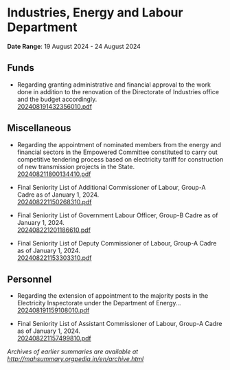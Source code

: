 # Industries, Energy and Labour Department

**Date Range**: 19 August 2024 - 24 August 2024


## Funds
- Regarding granting administrative and financial approval to the work done in addition to the renovation of the Directorate of Industries office and the budget accordingly.\
  [202408191432356010.pdf](https://gr.maharashtra.gov.in/Site/Upload/Government%20Resolutions/English/202408191432356010.pdf)

## Miscellaneous
- Regarding the appointment of nominated members from the energy and financial sectors in the Empowered Committee constituted to carry out competitive tendering process based on electricity tariff for construction of new transmission projects in the State.\
  [202408211800134410.pdf](https://gr.maharashtra.gov.in/Site/Upload/Government%20Resolutions/English/202408211800134410.pdf)

- Final Seniority List of Additional Commissioner of Labour, Group-A Cadre as of January 1, 2024.\
  [202408221150268310.pdf](https://gr.maharashtra.gov.in/Site/Upload/Government%20Resolutions/English/202408221150268310.pdf)

- Final Seniority List of Government Labour Officer, Group-B Cadre as of January 1, 2024.\
  [202408221201186610.pdf](https://gr.maharashtra.gov.in/Site/Upload/Government%20Resolutions/English/202408221201186610.pdf)

- Final Seniority List of Deputy Commissioner of Labour, Group-A Cadre as of January 1, 2024.\
  [202408221153303310.pdf](https://gr.maharashtra.gov.in/Site/Upload/Government%20Resolutions/English/202408221153303310.pdf)

## Personnel
- Regarding the extension of appointment to the majority posts in the Electricity Inspectorate under the Department of Energy...\
  [202408191159108010.pdf](https://gr.maharashtra.gov.in/Site/Upload/Government%20Resolutions/English/202408191159108010.pdf)

- Final Seniority List of Assistant Commissioner of Labour, Group-A Cadre as of January 1, 2024.\
  [202408221157499810.pdf](https://gr.maharashtra.gov.in/Site/Upload/Government%20Resolutions/English/202408221157499810.pdf)


*Archives of earlier summaries are available at http://mahsummary.orgpedia.in/en/archive.html*